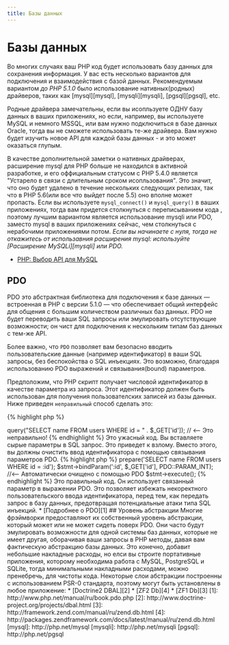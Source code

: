 ```yaml
---
title: Базы данных
---
```


# Базы данных

Во многих случаях ваш PHP код будет использовать базу данных для сохранения информация. У вас есть несколько вариантов для подключения и взаимодействия с базой данных. Рекомендуемым вариантом _до PHP 5.1.0_ было использование нативных(родных) драйверов, таких как [mysql][mysql], [mysqli][mysqli], [pgsql][pgsql], etc.

Родные драйвера замечательны, если вы исопльзуете ОДНУ базу данных в ваших приложениях, но если, например, вы используете MySQL и немного MSSQL, или вам нужно подключиться в базе данных Oracle, тогда вы не сможете использовать те-же драйвера. Вам нужно будет изучить новое API для каждой базы данных - и это может оказаться глупым.

В качестве дополнительной заметки о нативных драйверах, расширение mysql для PHP больше не находился в активной разработке, и его оффициальным статусом с PHP 5.4.0 является "Устарело в связи с длительным сроком исопльзования". Это значит, что оно будет удалено в течение нескольких следующих релизах, так что в PHP 5.6(или все что выйдет после 5.5) оно вполне может пропасть. Если вы используете `mysql_connect()` и `mysql_query()` в ваших приложениях, тогда вам придется столкнуться с переписыванием кода , поэтому лучшим вариантом является использование mysqli или PDO, заместо mysql в ваших приложениях сейчас, чем столкнуться с нерабочими приложениями потом. _Если вы начинаете с нуля, тогда не откажитесь от использавния расширения mysql: используйте [Расширение MySQLi][mysqli] или PDO._

* [PHP: Выбор API для MySQL](http://php.net/manual/en/mysqlinfo.api.choosing.php)

## PDO

PDO это абстрактная библиотека для подключения к базе данных &mdash; встроенная в PHP с версии 5.1.0 &mdash; что обеспечивает общий интерфейс для общения с большим количеством различных баз данных. PDO не будет переводить ваши SQL запросы или эмулировать отсутствующие возможности; он чист для подключения к нескольким типам баз данных с тем-же API.

Более важно, что `PDO` позволяет вам безопасно вводить пользовательские данные (например идентификатор) в ваши SQL запросы, без беспокойства о SQL инъекциях. Это возможно, благодаря использованию PDO выражений и связывания(bound) параметров.

Предположим, что PHP скрипт получает числовой идентификатор в качестве параметра из запроса. Этот идентификатор должен быть использован для получения пользователских записей из базы данных. Ниже приведен `неправильный` способ сделать это:

{% highlight php %}
<?php
$pdo = new PDO('sqlite:users.db');
$pdo->query("SELECT name FROM users WHERE id = " . $_GET['id']); // <-- Это неправильно!
{% endhighlight %}

Это ужасный код. Вы вставляете сырые параметры в SQL запрос. Это приведет к взлому. Вместо этого, вы должны очистить ввод идентификатора с помощью связывания параметров PDO.

{% highlight php %}
<?php
$pdo = new PDO('sqlite:users.db');
$stmt = $pdo->prepare('SELECT name FROM users WHERE id = :id');
$stmt->bindParam(':id', $_GET['id'], PDO::PARAM_INT); //<-- Автоматически очищено с помощью PDO
$stmt->execute();
{% endhighlight %}

Это правильный код. Он использует связанный параметр в выражении PDO. Это позволяет избежать некоректного пользовательского ввода идентификатора, перед тем, как передать запрос в базу данных, предотвращая потенциальные атаки типа SQL инъекций.

* [Подробнее о PDO][1]

## Уровень абстракции

Многие фрэймворки предоставляют их собственный уровень абстракции, который может или не может сидеть поверх PDO. Они часто будут эмулировать возможности для одной системы баз данных, которые не имеет другая, оборачивая ваши запросы в PHP методы, давая вам фактическую абстракцию базы данных. Это конечно, добавит небольшие накладные расходы, но елси вы строите портативные приложения, которому необходима работа с MySQL, PostgreSQL и SQLite, тогда минимальными накладными расходами, можно пренебречь, для чистоты кода.

Некоторые слои абстракции построенны с использованием PSR-0 стандарта, поэтому могут быть установлены в любое приложение:

* [Doctrine2 DBAL][2]
* [ZF2 Db][4]
* [ZF1 Db][3]

[1]: http://www.php.net/manual/ru/book.pdo.php
[2]: http://www.doctrine-project.org/projects/dbal.html
[3]: http://framework.zend.com/manual/ru/zend.db.html
[4]: http://packages.zendframework.com/docs/latest/manual/ru/zend.db.html

[mysql]: http://php.net/mysql
[mysqli]: http://php.net/mysqli
[pgsql]: http://php.net/pgsql
